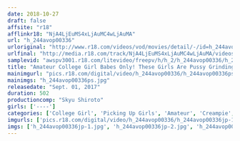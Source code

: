 ```yaml
---
date: 2018-10-27
draft: false
affsite: "r18"
afflinkr18: "NjA4LjEuMS4xLjAuMC4wLjAuMA"
url: "h_244avop00336"
urloriginal: "http://www.r18.com/videos/vod/movies/detail/-/id=h_244avop00336"
urlfinal: "http://media.r18.com/track/NjA4LjEuMS4xLjAuMC4wLjAuMA/videos/vod/movies/detail/-/id=h_244avop00336"
samplevid: "awspv3001.r18.com/litevideo/freepv/h/h_2/h_244avop00336/h_244avop00336_dmb_w.mp4"
title: "Amateur College Girl Babes Only! These Girls Are Pussy Grinding With Panties On And Getting These Rock Hard Cocks In Peak Shameful Shape! When They Grind It Together Raw, Those Cocks Will Just Slip Right In For Some Creampie Raw Footage!! AV OPEN"
mainimgurl: "pics.r18.com/digital/video/h_244avop00336/h_244avop00336ps.jpg"
mainimgs: "h_244avop00336ps.jpg"
releasedate: "Sept. 01, 2017"
duration: 502
productioncomp: "Skyu Shiroto"
girls: ['----']
categories: ['College Girl', 'Picking Up Girls', 'Amateur', 'Creampie', 'Over 4 Hours', 'Hi-Def', 'AV OPEN 2017 Amateur Category']
imgurls: ['pics.r18.com/digital/video/h_244avop00336/h_244avop00336jp-1.jpg', 'pics.r18.com/digital/video/h_244avop00336/h_244avop00336jp-2.jpg', 'pics.r18.com/digital/video/h_244avop00336/h_244avop00336jp-3.jpg', 'pics.r18.com/digital/video/h_244avop00336/h_244avop00336jp-4.jpg', 'pics.r18.com/digital/video/h_244avop00336/h_244avop00336jp-5.jpg', 'pics.r18.com/digital/video/h_244avop00336/h_244avop00336jp-6.jpg', 'pics.r18.com/digital/video/h_244avop00336/h_244avop00336jp-7.jpg', 'pics.r18.com/digital/video/h_244avop00336/h_244avop00336jp-8.jpg', 'pics.r18.com/digital/video/h_244avop00336/h_244avop00336jp-9.jpg', 'pics.r18.com/digital/video/h_244avop00336/h_244avop00336jp-10.jpg', 'pics.r18.com/digital/video/h_244avop00336/h_244avop00336jp-11.jpg', 'pics.r18.com/digital/video/h_244avop00336/h_244avop00336jp-12.jpg', 'pics.r18.com/digital/video/h_244avop00336/h_244avop00336jp-13.jpg', 'pics.r18.com/digital/video/h_244avop00336/h_244avop00336jp-14.jpg', 'pics.r18.com/digital/video/h_244avop00336/h_244avop00336jp-15.jpg', 'pics.r18.com/digital/video/h_244avop00336/h_244avop00336jp-16.jpg', 'pics.r18.com/digital/video/h_244avop00336/h_244avop00336jp-17.jpg', 'pics.r18.com/digital/video/h_244avop00336/h_244avop00336jp-18.jpg', 'pics.r18.com/digital/video/h_244avop00336/h_244avop00336jp-19.jpg', 'pics.r18.com/digital/video/h_244avop00336/h_244avop00336jp-20.jpg']
imgs: ['h_244avop00336jp-1.jpg', 'h_244avop00336jp-2.jpg', 'h_244avop00336jp-3.jpg', 'h_244avop00336jp-4.jpg', 'h_244avop00336jp-5.jpg', 'h_244avop00336jp-6.jpg', 'h_244avop00336jp-7.jpg', 'h_244avop00336jp-8.jpg', 'h_244avop00336jp-9.jpg', 'h_244avop00336jp-10.jpg', 'h_244avop00336jp-11.jpg', 'h_244avop00336jp-12.jpg', 'h_244avop00336jp-13.jpg', 'h_244avop00336jp-14.jpg', 'h_244avop00336jp-15.jpg', 'h_244avop00336jp-16.jpg', 'h_244avop00336jp-17.jpg', 'h_244avop00336jp-18.jpg', 'h_244avop00336jp-19.jpg', 'h_244avop00336jp-20.jpg']
---
```

